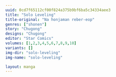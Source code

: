 ```yaml
---
uuid: 0cd7f65112cf00f824a375b9bf6ba5c34334aee3
title: "Solo Leveling"
title-original: "Na honjaman reber-eop"
genres: ["shonen"]
story: "Chugong"
designs: "Chugong"
editor: "Star Comics"
volumes: [1,2,3,4,5,6,7,8,9,10]
variants: []
img-dir: "solo-leveling"
img-name: "solo-leveling"

layout: manga
---
```

